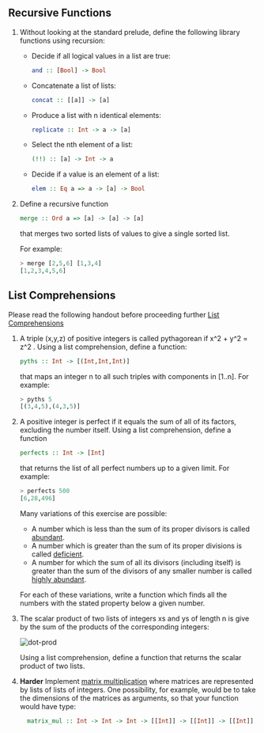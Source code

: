 
## Recursive Functions

1. Without looking at the standard prelude, define the following library functions using recursion:

	* Decide if all logical values in a list are true:

		```hs
		and :: [Bool] -> Bool
		```
	* Concatenate a list of lists:

		```hs
		concat :: [[a]] -> [a]
		```
	* Produce a list with n identical elements:

		```hs
		replicate :: Int -> a -> [a]
		```

	* Select the nth element of a list:

		```hs
		(!!) :: [a] -> Int -> a
		```

	* Decide if a value is an element of a list:

		```hs
		elem :: Eq a => a -> [a] -> Bool
		```

1. Define a recursive function

	```hs
	merge :: Ord a => [a] -> [a] -> [a]
	```
	that merges two sorted lists of values to give a single sorted list.

	For example:

	```hs
	> merge [2,5,6] [1,3,4]
	[1,2,3,4,5,6]
	```

## List Comprehensions

Please read the following handout before proceeding further [List Comprehensions](/files/LectureNotes/Sections/list_comprehensions.md)

1. A triple (x,y,z) of positive integers is called pythagorean if
x^2 + y^2 = z^2 . Using a list comprehension, define a function:

    ```hs
    pyths :: Int -> [(Int,Int,Int)]
    ```

    that maps an integer n to all such triples with components in
    [1..n]. For example:

    ```hs
    > pyths 5
    [(3,4,5),(4,3,5)]
    ```

1. A positive integer is perfect if it equals the sum of all of its
   factors, excluding the number itself. Using a list comprehension,
   define a function

    ```hs
    perfects :: Int -> [Int]
    ```

    that returns the list of all perfect numbers up to a given limit. For example:

    ```hs
    > perfects 500
    [6,28,496]
    ```

	Many variations of this exercise are possible:

    * A number which is less than the sum of its proper divisors is called [abundant](https://en.wikipedia.org/wiki/Abundant_number).
    * A number which is greater than the sum of its proper divisions is called [deficient](https://en.wikipedia.org/wiki/Deficient_number).
    * A number for which the sum of all its divisors (including itself) is greater than
	the sum of the divisors of any smaller number is called [highly abundant](https://en.wikipedia.org/wiki/Highly_abundant_number).

	For each of these variations, write a function which finds all the numbers with the
	stated property below a given number.

1. The scalar product of two lists of integers xs and ys of length n is give by the sum of the products of the corresponding integers:

   	![dot-prod](https://github.com/ramzyizza/Functional-Programming-with-Haskell/assets/89899122/590cbb25-be5d-480f-8eb4-1dc516a717cf)


    Using a list comprehension, define a function that returns the scalar product of two lists.

1.  **Harder** Implement [matrix multiplication](https://en.wikipedia.org/wiki/Matrix_multiplication) where matrices are represented by lists of lists of integers.  One possibility, for example, would be to take the dimensions of the matrices as arguments, so that your function would have type:

    ```hs
	  matrix_mul :: Int -> Int -> Int -> [[Int]] -> [[Int]] -> [[Int]]
    ```
